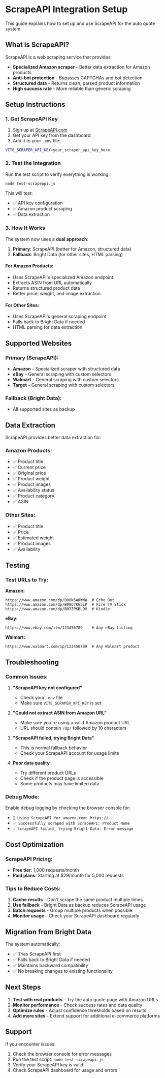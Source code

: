 # ScrapeAPI Integration Setup

This guide explains how to set up and use ScrapeAPI for the auto quote system.

## What is ScrapeAPI?

ScrapeAPI is a web scraping service that provides:
- **Specialized Amazon scraper** - Better data extraction for Amazon products
- **Anti-bot protection** - Bypasses CAPTCHAs and bot detection
- **Structured data** - Returns clean, parsed product information
- **High success rate** - More reliable than generic scraping

## Setup Instructions

### 1. Get ScrapeAPI Key

1. Sign up at [ScrapeAPI.com](https://www.scraperapi.com/)
2. Get your API key from the dashboard
3. Add it to your `.env` file:

```bash
VITE_SCRAPER_API_KEY=your_scraper_api_key_here
```

### 2. Test the Integration

Run the test script to verify everything is working:

```bash
node test-scrapeapi.js
```

This will test:
- ✅ API key configuration
- ✅ Amazon product scraping
- ✅ Data extraction

### 3. How It Works

The system now uses a **dual approach**:

1. **Primary**: ScrapeAPI (better for Amazon, structured data)
2. **Fallback**: Bright Data (for other sites, HTML parsing)

#### For Amazon Products:
- Uses ScrapeAPI's specialized Amazon endpoint
- Extracts ASIN from URL automatically
- Returns structured product data
- Better price, weight, and image extraction

#### For Other Sites:
- Uses ScrapeAPI's general scraping endpoint
- Falls back to Bright Data if needed
- HTML parsing for data extraction

## Supported Websites

### Primary (ScrapeAPI):
- **Amazon** - Specialized scraper with structured data
- **eBay** - General scraping with custom selectors
- **Walmart** - General scraping with custom selectors
- **Target** - General scraping with custom selectors

### Fallback (Bright Data):
- All supported sites as backup

## Data Extraction

ScrapeAPI provides better data extraction for:

### Amazon Products:
- ✅ Product title
- ✅ Current price
- ✅ Original price
- ✅ Product weight
- ✅ Product images
- ✅ Availability status
- ✅ Product category
- ✅ ASIN

### Other Sites:
- ✅ Product title
- ✅ Price
- ✅ Estimated weight
- ✅ Product images
- ✅ Availability

## Testing

### Test URLs to Try:

**Amazon:**
```
https://www.amazon.com/dp/B08N5WRWNW  # Echo Dot
https://www.amazon.com/dp/B08C7KG5LP  # Fire TV Stick
https://www.amazon.com/dp/B07ZPKBL9V  # Kindle
```

**eBay:**
```
https://www.ebay.com/itm/123456789    # Any eBay listing
```

**Walmart:**
```
https://www.walmart.com/ip/123456789  # Any Walmart product
```

## Troubleshooting

### Common Issues:

1. **"ScrapeAPI key not configured"**
   - Check your `.env` file
   - Make sure `VITE_SCRAPER_API_KEY` is set

2. **"Could not extract ASIN from Amazon URL"**
   - Make sure you're using a valid Amazon product URL
   - URL should contain `/dp/` followed by 10 characters

3. **"ScrapeAPI failed, trying Bright Data"**
   - This is normal fallback behavior
   - Check your ScrapeAPI account for usage limits

4. **Poor data quality**
   - Try different product URLs
   - Check if the product page is accessible
   - Some products may have limited data

### Debug Mode:

Enable debug logging by checking the browser console for:
- `🔵 Using ScrapeAPI for amazon.com: https://...`
- `✅ Successfully scraped with ScrapeAPI: Product Name`
- `⚠️ ScrapeAPI failed, trying Bright Data: Error message`

## Cost Optimization

### ScrapeAPI Pricing:
- **Free tier**: 1,000 requests/month
- **Paid plans**: Starting at $29/month for 5,000 requests

### Tips to Reduce Costs:
1. **Cache results** - Don't scrape the same product multiple times
2. **Use fallback** - Bright Data as backup reduces ScrapeAPI usage
3. **Batch requests** - Group multiple products when possible
4. **Monitor usage** - Check your ScrapeAPI dashboard regularly

## Migration from Bright Data

The system automatically:
- ✅ Tries ScrapeAPI first
- ✅ Falls back to Bright Data if needed
- ✅ Maintains backward compatibility
- ✅ No breaking changes to existing functionality

## Next Steps

1. **Test with real products** - Try the auto quote page with Amazon URLs
2. **Monitor performance** - Check success rates and data quality
3. **Optimize rules** - Adjust confidence thresholds based on results
4. **Add more sites** - Extend support for additional e-commerce platforms

## Support

If you encounter issues:
1. Check the browser console for error messages
2. Run the test script: `node test-scrapeapi.js`
3. Verify your ScrapeAPI key is valid
4. Check ScrapeAPI dashboard for usage and errors 